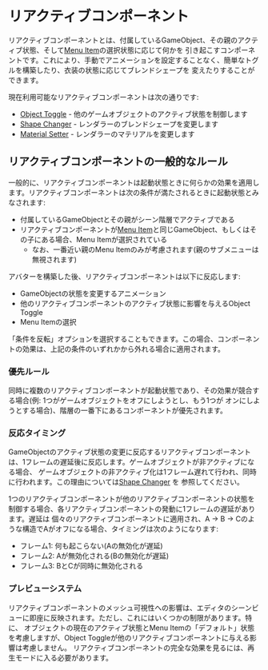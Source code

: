 ﻿---
sidebar_position: 1
---

# リアクティブコンポーネント

リアクティブコンポーネントとは、付属しているGameObject、その親のアクティブ状態、そして[Menu Item](../menu-item.md)の選択状態に応じて何かを
引き起こすコンポーネントです。これにより、手動でアニメーションを設定することなく、簡単なトグルを構築したり、衣装の状態に応じてブレンドシェープを
変えたりすることができます。

現在利用可能なリアクティブコンポーネントは次の通りです:

- [Object Toggle](./object-toggle.md) - 他のゲームオブジェクトのアクティブ状態を制御します
- [Shape Changer](./shape-changer.md) - レンダラーのブレンドシェープを変更します
- [Material Setter](./material-setter.md) - レンダラーのマテリアルを変更します

## リアクティブコンポーネントの一般的なルール

一般的に、リアクティブコンポーネントは起動状態ときに何らかの効果を適用します。リアクティブコンポーネントは次の条件が満たされるときに起動状態とみなされます:

- 付属しているGameObjectとその親がシーン階層でアクティブである
- リアクティブコンポーネントが[Menu Item](../menu-item.md)と同じGameObject、もしくはその子にある場合、Menu Itemが選択されている
  - なお、一番近い親のMenu Itemのみが考慮されます(親のサブメニューは無視されます)

アバターを構築した後、リアクティブコンポーネントは以下に反応します:

- GameObjectの状態を変更するアニメーション
- 他のリアクティブコンポーネントのアクティブ状態に影響を与えるObject Toggle
- Menu Itemの選択

「条件を反転」オプションを選択することもできます。この場合、コンポーネントの効果は、上記の条件のいずれかから外れる場合に適用されます。

### 優先ルール

同時に複数のリアクティブコンポーネントが起動状態であり、その効果が競合する場合(例: 1つがゲームオブジェクトをオフにしようとし、もう1つが
オンにしようとする場合)、階層の一番下にあるコンポーネントが優先されます。

### 反応タイミング

GameObjectのアクティブ状態の変更に反応するリアクティブコンポーネントは、1フレームの遅延後に反応します。ゲームオブジェクトが非アクティブになる場合、
ゲームオブジェクトの非アクティブ化は1フレーム遅れて行われ、同時に行われます。この理由については[Shape Changer](./shape-changer.md)
を
参照してください。

1つのリアクティブコンポーネントが他のリアクティブコンポーネントの状態を制御する場合、各リアクティブコンポーネントの発動に1フレームの遅延があります。遅延は
個々のリアクティブコンポーネントに適用され、A -> B -> Cのような構造でAがオフになる場合、タイミングは次のようになります:

- フレーム1: 何も起こらない(Aの無効化が遅延)
- フレーム2: Aが無効化される(Bの無効化が遅延)
- フレーム3: BとCが同時に無効化される

### プレビューシステム

リアクティブコンポーネントのメッシュ可視性への影響は、エディタのシーンビューに即座に反映されます。ただし、これにはいくつかの制限があります。特に、
オブジェクトの現在のアクティブ状態とMenu Itemの「デフォルト」状態を考慮しますが、Object Toggleが他のリアクティブコンポーネントに与える影響は考慮しません。
リアクティブコンポーネントの完全な効果を見るには、再生モードに入る必要があります。
